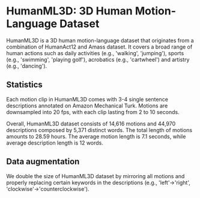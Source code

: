 # HumanML3D: 3D Human Motion-Language Dataset

HumanML3D is a 3D human motion-language dataset that originates from a combination of HumanAct12 and Amass dataset. It covers a broad range of human actions such as daily activities (e.g., 'walking', 'jumping'), sports (e.g., 'swimming', 'playing golf'), acrobatics (e.g., 'cartwheel') and artistry (e.g., 'dancing').


## Statistics

Each motion clip in HumanML3D comes with 3-4 single sentence descriptions annotated on Amazon Mechanical Turk. Motions are downsampled into 20 fps, with each clip lasting from 2 to 10 seconds.

Overall, HumanML3D dataset consists of 14,616 motions and 44,970 descriptions composed by 5,371 distinct words. The total length of motions amounts to 28.59 hours. The average motion length is 7.1 seconds, while average description length is 12 words.

## Data augmentation

We double the size of HumanML3D dataset by mirroring all motions and properly replacing certain keywords in the descriptions (e.g., 'left'->'right', 'clockwise'->'counterclockwise').
